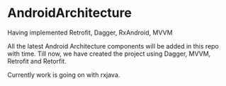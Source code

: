 # AndroidArchitecture
Having implemented Retrofit, Dagger, RxAndroid, MVVM


All the latest Android Architecture components will be added in this repo with time.
Till now, we have created the project using Dagger, MVVM, Retrofit and Retorfit.

Currently work is going on with rxjava.
